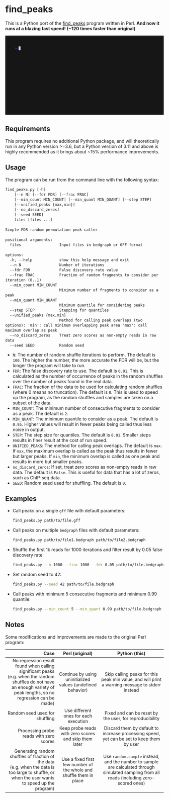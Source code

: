 # find_peaks

This is a Python port of the [find_peaks](https://github.com/owenjm/find_peaks) program written in Perl. **And now it runs at a blazing fast speed! (~120 times faster than original)**

![Demo at real time speed](example/demo.gif)

## Requirements

This program requires no additional Python package, and will theoretically run in any Python version >=3.6, but a Python version of 3.11 and above is highly recommended as it brings about ~15% performance improvements.

## Usage

The program can be run from the command line with the following syntax:

```
find_peaks.py [-h]
    [--n N] [--fdr FDR] [--frac FRAC]
    [--min_count MIN_COUNT] [--min_quant MIN_QUANT] [--step STEP]
    [--unified_peaks {max,min}]
    [--no_discard_zeros]
    [--seed SEED]
    files [files ...]

Simple FDR random permutation peak caller

positional arguments:
  files                 Input files in bedgraph or GFF format

options:
  -h, --help            show this help message and exit
  --n N                 Number of iterations
  --fdr FDR             False discovery rate value
  --frac FRAC           Fraction of random fragments to consider per iteration (0..1)
  --min_count MIN_COUNT
                        Minimum number of fragments to consider as a peak
  --min_quant MIN_QUANT
                        Minimum quantile for considering peaks
  --step STEP           Stepping for quantiles
  --unified_peaks {max,min}
                        Method for calling peak overlaps (two options): 'min': call minimum overlapping peak area 'max': call maximum overlap as peak
  --no_discard_zeros    Treat zero scores as non-empty reads in raw data
  --seed SEED           Random seed
```

- `N`: The number of random shuffle iterations to perform. The default is `100`. The higher the number, the more accurate the FDR will be, but the longer the program will take to run.
- `FDR`: The false discovery rate to use. The default is `0.01`. This is calculated as the number of occurrence of peaks in the random shuffles over the number of peaks found in the real data.
- `FRAC`: The fraction of the data to be used for calculating random shuffles (where 0 means no truncation). The default is `0`. This is used to speed up the program, as the random shuffles and samples are taken on a subset of the data.
- `MIN_COUNT`: The minimum number of consecutive fragments to consider as a peak. The default is `2`.
- `MIN_QUANT`: The minimum quantile to consider as a peak. The default is `0.95`. Higher values will result in fewer peaks being called thus less noise in output.
- `STEP`: The step size for quantiles. The default is `0.01`. Smaller steps results in finer result at the cost of run speed.
- `UNIFIED_PEAKS`: The method for calling peak overlaps. The default is `max`. If `max`, the maximum overlap is called as the peak thus results in fewer but larger peaks. If `min`, the minimum overlap is called as one peak and results in more but smaller peaks.
- `no_discard_zeros`: If set, treat zero scores as non-empty reads in raw data. The default is `False`. This is useful for data that has a lot of zeros, such as ChIP-seq data.
- `SEED`: Random seed used for shuffling. The default is `0`.

## Examples

- Call peaks on a single `gff` file with default parameters:
  ```bash
  find_peaks.py path/to/file.gff
  ```
- Call peaks on multiple `bedgraph` files with default parameters:
  ```bash
  find_peaks.py path/to/file1.bedgraph path/to/file2.bedgraph
  ```
- Shuffle the first 1k reads for 1000 iterations and filter result by 0.05 false discovery rate:
  ```bash
  find_peaks.py --n 1000 --frac 1000 --fdr 0.05 path/to/file.bedgraph
  ```
- Set random seed to 42:
  ```bash
  find_peaks.py --seed 42 path/to/file.bedgraph
  ```
- Call peaks with minimum 5 consecutive fragments and minimum 0.99 quantile:
  ```bash
  find_peaks.py --min_count 5 --min_quant 0.99 path/to/file.bedgraph
  ```

## Notes

Some modifications and improvements are made to the original Perl program:

|                                                                                                                                                                       Case |                           Perl (original)                           |                                                                Python (this)                                                                |
| -------------------------------------------------------------------------------------------------------------------------------------------------------------------------: | :-----------------------------------------------------------------: | :-----------------------------------------------------------------------------------------------------------------------------------------: |
| No regression result found when calling significant peaks <br/>(e.g. when the random shuffles do not have an enough variety of peak lengths, so no regression can be made) |     Continue by using uninitialized values (undefined behavior)     |                       Skip calling peaks for this peak min value, and will print a warning message to stderr instead                        |
|                                                                                                                                             Random seed used for shuffling |                Use different ones for each execution                |                                           Fixed and can be reset by the user, for reproducibility                                           |
|                                                                                                                                    Processing probe reads with zero scores |        Keep probe reads with zero scores and skip them later        |                          Discard them by default to increase processing speed, yet can be set to keep them by user                          |
|                       Generating random shuffles of fraction of the data <br/>(e.g. when the data is too large to shuffle, or when the user wants to speed up the program) | Use a fixed first few number of the whole and shuffle them in place | Use `random.sample` instead, and the number to sample are calculated through simulated sampling from all reads (including zero-scored ones) |
